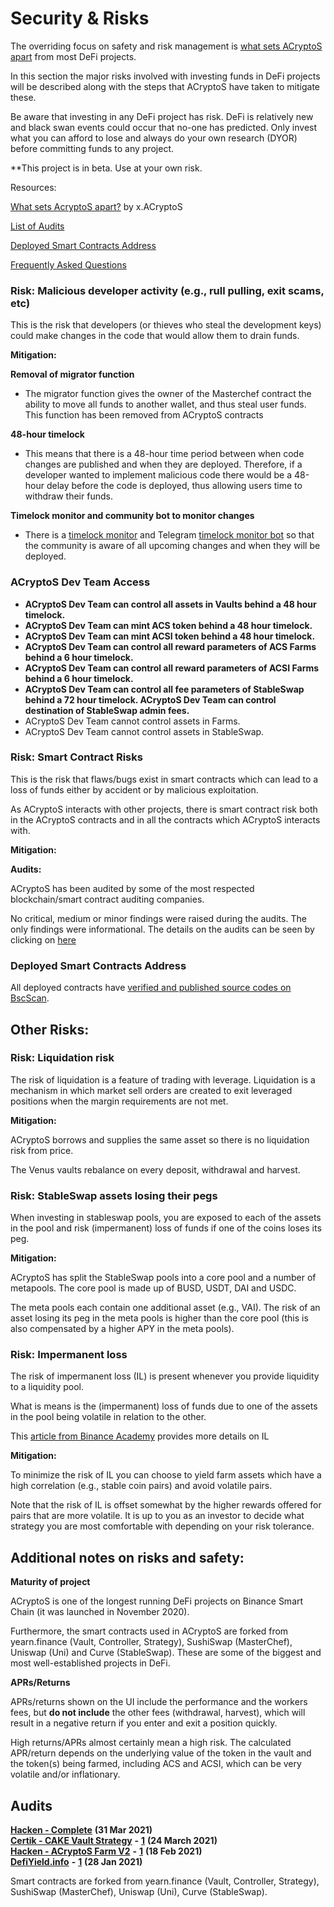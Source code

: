 # Security & Risks

The overriding focus on safety and risk management is [what sets ACryptoS apart](https://medium.com/acryptos/what-sets-acryptos-apart-d6345e2f5d7f) from most DeFi projects.

In this section the major risks involved with investing funds in DeFi projects will be described along with the steps that ACryptoS have taken to mitigate these.

Be aware that investing in any DeFi project has risk. DeFi is relatively new and black swan events could occur that no-one has predicted. Only invest what you can afford to lose and always do your own research \(DYOR\) before committing funds to any project.

\*\*This project is in beta. Use at your own risk.

Resources:

[What sets AcryptoS apart?](https://medium.com/acryptos/what-sets-acryptos-apart-d6345e2f5d7f) by x.ACryptoS

[List of Audits](security-and-risks.md#audits)

[Deployed Smart Contracts Address](security-and-risks.md#deployed-smart-contracts-address)

[Frequently Asked Questions](faq.md)



### Risk: Malicious developer activity (e.g., rull pulling, exit scams, etc)
This is the risk that developers (or thieves who steal the development keys) could make changes in the code that would allow them to drain funds. 

**Mitigation:**

**Removal of migrator function**
-	The migrator function gives the owner of the Masterchef contract the ability to move all funds to another wallet, and thus steal user funds. This function has been removed from ACryptoS contracts

**48-hour timelock**

- This means that there is a 48-hour time period between when code changes are published and when they are deployed. Therefore, if a developer wanted to implement malicious code there would be a 48-hour delay before the code is deployed, thus allowing users time to withdraw their funds.

**Timelock monitor and community bot to monitor changes**

- There is a [timelock monitor](https://unrekt.net/acryptos/timelock.html) and Telegram  [timelock monitor bot](https://t.me/acryptos9/59652) so that the community is aware of all upcoming changes and when they will be deployed. 

### ACryptoS Dev Team Access

* **ACryptoS Dev Team can control all assets in Vaults behind a 48 hour timelock.**
* **ACryptoS Dev Team can mint ACS token behind a 48 hour timelock.**
* **ACryptoS Dev Team can mint ACSI token behind a 48 hour timelock.**
* **ACryptoS Dev Team can control all reward parameters of ACS Farms behind a 6 hour timelock.**
* **ACryptoS Dev Team can control all reward parameters of ACSI Farms behind a 6 hour timelock.**
* **ACryptoS Dev Team can control all fee parameters of StableSwap behind a 72 hour timelock. ACryptoS Dev Team can control destination of StableSwap admin fees.**
* ACryptoS Dev Team cannot control assets in Farms.
* ACryptoS Dev Team cannot control assets in StableSwap.

### Risk: Smart Contract Risks

This is the risk that flaws/bugs exist in smart contracts which can lead to a loss of funds either by accident or by malicious exploitation. 

As ACryptoS interacts with other projects, there is smart contract risk both in the ACryptoS contracts and in all the contracts which ACryptoS interacts with.

**Mitigation:**

**Audits:**

ACryptoS has been audited by some of the most respected blockchain/smart contract auditing companies. 

No critical, medium or minor findings were raised during the audits. The only findings were informational. The details on the audits can be seen by clicking on [here](security-and-risks.md#audits)

  
### Deployed Smart Contracts Address
All deployed contracts have [verified and published source codes on BscScan](https://app.acryptos.com/contracts/).


## Other Risks:

### Risk: Liquidation risk

The risk of liquidation is a feature of trading with leverage. Liquidation is a mechanism in which market sell orders are created to exit leveraged positions when the margin requirements are not met. 

**Mitigation:**

ACryptoS borrows and supplies the same asset so there is no liquidation risk from price. 

The Venus vaults rebalance on every deposit, withdrawal and harvest.


### Risk: StableSwap assets losing their pegs

When investing in stableswap pools, you are exposed to each of the assets in the pool and risk (impermanent) loss of funds if one of the coins loses its peg.

**Mitigation:**

ACryptoS has split the StableSwap pools into a core pool and a number of metapools. The core pool is made up of BUSD, USDT, DAI and USDC. 

The meta pools each contain one additional asset (e.g., VAI). The risk of an asset losing its peg in the meta pools is higher than the core pool (this is also compensated by a higher APY in the meta pools). 	



### Risk: Impermanent loss

The risk of impermanent loss (IL) is present whenever you provide liquidity to a liquidity pool. 

What is means is the (impermanent) loss of funds due to one of the assets in the pool being volatile in relation to the other. 

This [article from Binance Academy](https://academy.binance.com/en/articles/impermanent-loss-explained) provides more details on IL

**Mitigation:**

To minimize the risk of IL you can choose to yield farm assets which have a high correlation (e.g., stable coin pairs) and avoid volatile pairs. 

Note that the risk of IL is offset somewhat by the higher rewards offered for pairs that are more volatile. It is up to you as an investor to decide what strategy you are most comfortable with depending on your risk tolerance. 


## Additional notes on risks and safety:

**Maturity of project**

ACryptoS is one of the longest running DeFi projects on Binance Smart Chain (it was launched in November 2020).

Furthermore, the smart contracts used in ACryptoS are forked from yearn.finance (Vault, Controller, Strategy), SushiSwap (MasterChef), Uniswap (Uni) and Curve (StableSwap). These are some of the biggest and most well-established projects in DeFi.


**APRs/Returns**

APRs/returns shown on the UI include the performance and the workers fees, but **do not include** the other fees \(withdrawal, harvest\), which will result in a negative return if you enter and exit a position quickly.

High returns/APRs almost certainly mean a high risk. The calculated APR/return depends on the underlying value of the token in the vault and the token\(s\) being farmed, including ACS and ACSI, which can be very volatile and/or inflationary.

## Audits

[**Hacken - Complete**](https://github.com/acryptos/acryptos-protocol/blob/main/audits/20210331-Hacken-Complete.pdf) **\(31 Mar 2021\)**  
[**Certik - CAKE Vault Strategy**](https://github.com/acryptos/acryptos-protocol/blob/main/audits/20210324-Certik-StrategyACryptoSCakeTokenTokenV2.pdf) **-** [**1**](https://www.certik.org/projects/acryptos) **\(24 March 2021\)**  
[**Hacken - ACryptoS Farm V2**](https://github.com/acryptos/acryptos-protocol/blob/main/audits/20210218-Hacken-ACryptoSFarmV2.pdf) **-** [**1**](https://hacken.io/wp-content/uploads/2021/02/20210218-Hacken-ACryptoSFarmV2.pdf) **\(18 Feb 2021\)**  
[**DefiYield.info**](https://github.com/acryptos/acryptos-protocol/blob/main/audits/20210128-defiyield.info.pdf) **-** [**1**](https://defiyield.info/assets/pdf/ACryptoS.pdf) **\(28 Jan 2021\)**  

Smart contracts are forked from yearn.finance \(Vault, Controller, Strategy\), SushiSwap \(MasterChef\), Uniswap \(Uni\), Curve \(StableSwap\).

